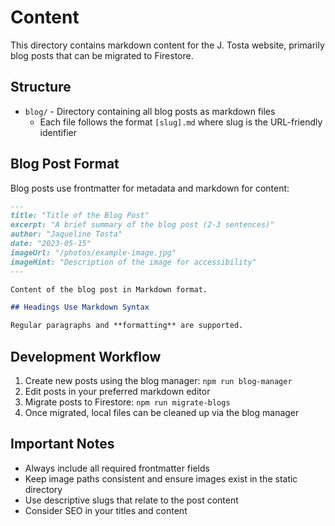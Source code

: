 # Content

This directory contains markdown content for the J. Tosta website, primarily blog posts that can be migrated to Firestore.

## Structure

- `blog/` - Directory containing all blog posts as markdown files
  - Each file follows the format `[slug].md` where slug is the URL-friendly identifier

## Blog Post Format

Blog posts use frontmatter for metadata and markdown for content:

```md
---
title: "Title of the Blog Post"
excerpt: "A brief summary of the blog post (2-3 sentences)"
author: "Jaqueline Tosta"
date: "2023-05-15"
imageUrl: "/photos/example-image.jpg"
imageHint: "Description of the image for accessibility"
---

Content of the blog post in Markdown format.

## Headings Use Markdown Syntax

Regular paragraphs and **formatting** are supported.
```

## Development Workflow

1. Create new posts using the blog manager: `npm run blog-manager`
2. Edit posts in your preferred markdown editor
3. Migrate posts to Firestore: `npm run migrate-blogs`
4. Once migrated, local files can be cleaned up via the blog manager

## Important Notes

- Always include all required frontmatter fields
- Keep image paths consistent and ensure images exist in the static directory
- Use descriptive slugs that relate to the post content
- Consider SEO in your titles and content